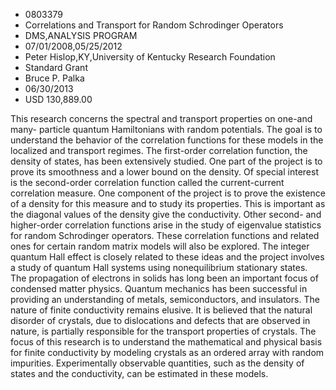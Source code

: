 
* 0803379
* Correlations and Transport for Random Schrodinger Operators
* DMS,ANALYSIS PROGRAM
* 07/01/2008,05/25/2012
* Peter Hislop,KY,University of Kentucky Research Foundation
* Standard Grant
* Bruce P. Palka
* 06/30/2013
* USD 130,889.00

This research concerns the spectral and transport properties on one-and many-
particle quantum Hamiltonians with random potentials. The goal is to understand
the behavior of the correlation functions for these models in the localized and
transport regimes. The first-order correlation function, the density of states,
has been extensively studied. One part of the project is to prove its smoothness
and a lower bound on the density. Of special interest is the second-order
correlation function called the current-current correlation measure. One
component of the project is to prove the existence of a density for this measure
and to study its properties. This is important as the diagonal values of the
density give the conductivity. Other second- and higher-order correlation
functions arise in the study of eigenvalue statistics for random Schrodinger
operators. These correlation functions and related ones for certain random
matrix models will also be explored. The integer quantum Hall effect is closely
related to these ideas and the project involves a study of quantum Hall systems
using nonequilibrium stationary states. The propagation of electrons in solids
has long been an important focus of condensed matter physics. Quantum mechanics
has been successful in providing an understanding of metals, semiconductors, and
insulators. The nature of finite conductivity remains elusive. It is believed
that the natural disorder of crystals, due to dislocations and defects that are
observed in nature, is partially responsible for the transport properties of
crystals. The focus of this research is to understand the mathematical and
physical basis for finite conductivity by modeling crystals as an ordered array
with random impurities. Experimentally observable quantities, such as the
density of states and the conductivity, can be estimated in these models.
